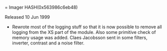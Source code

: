 = Imager HASH(0x563986c6eb48)

Released 10 Jun 1999

- Rewrote most of the logging stuff so that it is now  possible to remove all logging from the XS part of the  module.  Also some primitive check of memory usage was  added. Claes Jacobsson sent in some filters, inverter,  contrast and a noise filter.